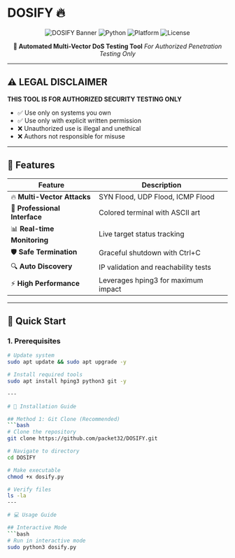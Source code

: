 # DOSIFY 🔥

<div align="center">

![DOSIFY Banner](https://img.shields.io/badge/DOSIFY-v2.0-red?style=for-the-badge&logo=security&logoColor=white)
![Python](https://img.shields.io/badge/Python-3.6+-blue?style=for-the-badge&logo=python&logoColor=white)
![Platform](https://img.shields.io/badge/Platform-Linux-green?style=for-the-badge&logo=linux&logoColor=white)
![License](https://img.shields.io/badge/License-MIT-yellow?style=for-the-badge)

**🚀 Automated Multi-Vector DoS Testing Tool**
*For Authorized Penetration Testing Only*

</div>

---

## ⚠️ LEGAL DISCLAIMER

**THIS TOOL IS FOR AUTHORIZED SECURITY TESTING ONLY**

- ✅ Use only on systems you own
- ✅ Use only with explicit written permission  
- ❌ Unauthorized use is illegal and unethical
- ❌ Authors not responsible for misuse

---

## 🎯 Features

| Feature | Description |
|---------|-------------|
| 🔥 **Multi-Vector Attacks** | SYN Flood, UDP Flood, ICMP Flood |
| 🎨 **Professional Interface** | Colored terminal with ASCII art |
| 📊 **Real-time Monitoring** | Live target status tracking |
| 🛡️ **Safe Termination** | Graceful shutdown with Ctrl+C |
| 🔍 **Auto Discovery** | IP validation and reachability tests |
| ⚡ **High Performance** | Leverages hping3 for maximum impact |

---

## 🚀 Quick Start

### 1. Prerequisites
```bash
# Update system
sudo apt update && sudo apt upgrade -y

# Install required tools
sudo apt install hping3 python3 git -y

---

# 🚀 Installation Guide

## Method 1: Git Clone (Recommended)
```bash
# Clone the repository
git clone https://github.com/packet32/DOSIFY.git

# Navigate to directory
cd DOSIFY

# Make executable
chmod +x dosify.py

# Verify files
ls -la
---

# 💻 Usage Guide

## Interactive Mode
```bash
# Run in interactive mode
sudo python3 dosify.py
